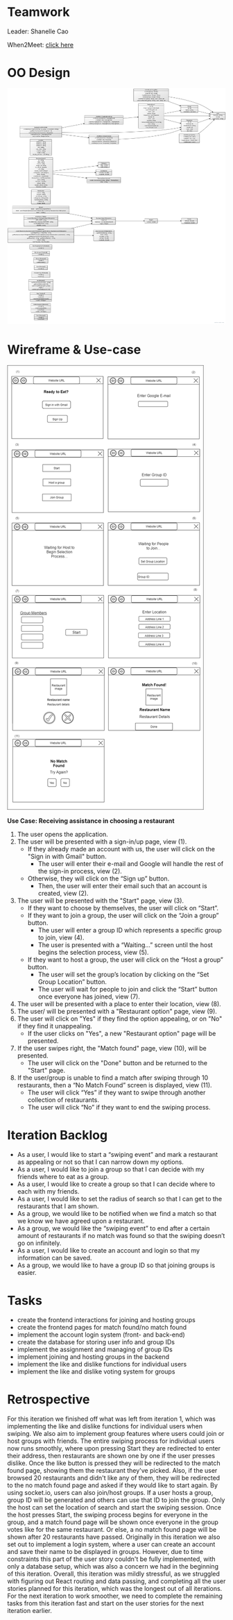 # Teamwork

Leader: Shanelle Cao

When2Meet: [click here](https://www.when2meet.com/?11286799-FBW9N)

# OO Design
![UML Diagram for iteration 2](assets/uml-diagram-iteration2.png)

# Wireframe & Use-case

![Wireframe](assets/iteration2_wireframe.png)

**Use Case: Receiving assistance in choosing a restaurant**

1. The user opens the application.
2. The user will be presented with a sign-in/up page, view (1).
    - If they already made an account with us, the user will click on the "Sign in with Gmail" button.
      - The user will enter their e-mail and Google will handle the rest of the sign-in process, view (2).
    - Otherwise, they will click on the “Sign up” button.
      - Then, the user will enter their email such that an account is created, view (2).
3. The user will be presented with the "Start" page, view (3).
    - If they want to choose by themselves, the user will click on “Start”.
    - If they want to join a group, the user will click on the “Join a group” button.
      - The user will enter a group ID which represents a specific group to join, view (4).
      - The user is presented with a “Waiting…” screen until the host begins the selection process, view (5).
    - If they want to host a group, the user will click on the “Host a group” button.
      - The user will set the group’s location by clicking on the “Set Group Location” button.
      - The user will wait for people to join and click the “Start” button once everyone has joined, view (7).
4. The user will be presented with a place to enter their location, view (8).
5. The user/ will be presented with a "Restaurant option" page, view (9).
6. The user will click on "Yes" if they find the option appealing, or on "No" if they find it unappealing.
    - If the user clicks on "Yes", a new "Restaurant option" page will be presented.
7. If the user swipes right, the "Match found" page, view (10), will be presented.
      - The user will click on the "Done" button and be returned to the "Start" page.
8. If the user/group is unable to find a match after swiping through 10 restaurants, then a “No Match Found” screen is displayed, view (11).
    - The user will click “Yes” if they want to swipe through another collection of restaurants.
    - The user will click “No” if they want to end the swiping process.

# Iteration Backlog

- As a user, I would like to start a “swiping event” and  mark a restaurant as appealing or not so that I can narrow down my options.
- As a user, I would like to join a group so that I can decide with my friends where to eat as a group.
- As a user, I would like to create a group so that I can decide where to each with my friends.
- As a user, I would like to set the radius of search so that I can get to the restaurants that I am shown.
- As a group, we would like to be notified when we find a match so that we know we have agreed upon a restaurant.
- As a group, we would like the “swiping event” to end after a certain amount of restaurants if no match was found so that the swiping doesn’t go on infinitely.
- As a user, I would like to create an account and login so that my information can be saved.
- As a group, we would like to have a group ID so that joining groups is easier.

# Tasks

- create the frontend interactions for joining and hosting groups
- create the frontend pages for match found/no match found
- implement the account login system (front- and back-end)
- create the database for storing user info and group IDs
- implement the assignment and managing of group IDs
- implement joining and hosting groups in the backend
- implement the like and dislike functions for individual users
- implement the like and dislike voting system for groups

# Retrospective

For this iteration we finished off what was left from iteration 1, which was implementing the like and
dislike functions for individual users when swiping. We also aim to implement group features where users could
join or host groups with friends. The entire swiping process for individual users now runs smoothly, where upon
pressing Start they are redirected to enter their address, then restaurants are shown one by one if the user presses
dislike. Once the like button is pressed they will be redirected to the match found page, showing them the restaurant
they've picked. Also, if the user browsed 20 restaurants and didn't like any of them, they will be redirected to the
no match found page and asked if they would like to start again. By using socket.io, users can also join/host groups.
If a user hosts a group, group ID will be generated and others can use that ID to join the group. Only the host can set
the location of search and start the swiping session. Once the host presses Start, the swiping process begins for everyone
in the group, and a match found page will be shown once everyone in the group votes like for the same restaurant.
Or else, a no match found page will be shown after 20 restaurants have passed. Originally in this iteration we also
set out to implement a login system, where a user can create an account and save their name to be displayed in groups.
However, due to time constraints this part of the user story couldn't be fully implemented, with only a database setup,
which was also a concern we had in the beginning of this iteration. Overall, this iteration was mildly stressful,
as we struggled with figuring out React routing and data passing, and completing all the user stories planned for this
iteration, which was the longest out of all iterations. For the next iteration to work smoother, we need to complete
the remaining tasks from this iteration fast and start on the user stories for the next iteration earlier.